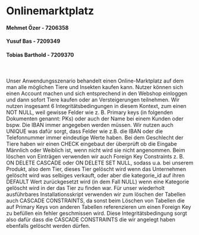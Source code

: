 # Onlinemarktplatz
#### Mehmet Özer - 7206358
#### Yusuf Bas - 7209349
#### Tobias Barthold - 7209370

<br><br>
Unser Anwendungsszenario behandelt einen Online-Marktplatz auf dem man alle möglichen Tiere und Insekten kaufen kann. Nutzer können sich einen Account machen und sich entsprechend in den Webshop einloggen und dann sofort Tiere kaufen oder an Versteigerungen teilnehmen. Wir nutzen insgesamt 6 Integritätsbedingungen in diesem Kontext, zum einen NOT NULL, weil gewisse Felder wie z. B. Primary keys (in folgenden Dokumenten genannt: PKs) oder auch der Name bei einem Kunden oder bspw. Die IBAN immer angegeben werden müssen. Wir nutzen auch UNIQUE was dafür sorgt, dass Felder wie z.B. die IBAN oder die Telefonnummer immer eindeutige Werte haben.
Bei dem Geschlecht der Tiere haben wir einen CHECK eingebaut der überprüft ob die Eingabe Männlich oder Weiblich ist, wenn nicht wird sie nicht angenommen.
Beim löschen von Einträgen verwenden wir auch Foreign Key Constraints z. B. ON DELETE CASCADE oder ON DELETE SET NULL, sodass u.a. bei unserem Produkt, also dem Tier, dieses Tier gelöscht wird wenn das Unternehmen gelöscht wird was selbiges verkauft, oder aber die kategorie_id auf ihren DEFAULT Wert zurückgesetzt wird (in dem Fall NULL) wenn eine Kategorie gelöscht wird in der das Tier zu finden war. Für unser wiederholt ausführbares Installationsskript verwenden wir zum löschen der Tabellen auch CASCADE CONSTRAINTS, da sonst beim Löschen von Tabellen die auf Primary Keys von anderen Tabellen referenzieren um einen Foreign Key zu befüllen ein fehler geschmissen wird. Diese Integritätsbedingung sorgt also dafür dass die CASCADE CONSTRAINTS die wir angelegt haben ebenfalls gelöscht werden dürfen.
